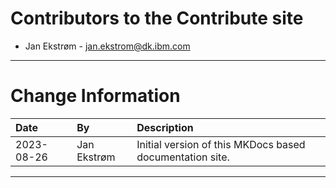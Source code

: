 
# Contributors to the Contribute site

- Jan Ekstrøm - <jan.ekstrom@dk.ibm.com>

---

# Change Information

|Date     |By             | Description                                           |
|:--------|:--------------|:------------------------------------------------------|
|2023-08-26|Jan Ekstrøm|Initial version of this MKDocs based documentation site.|
---
